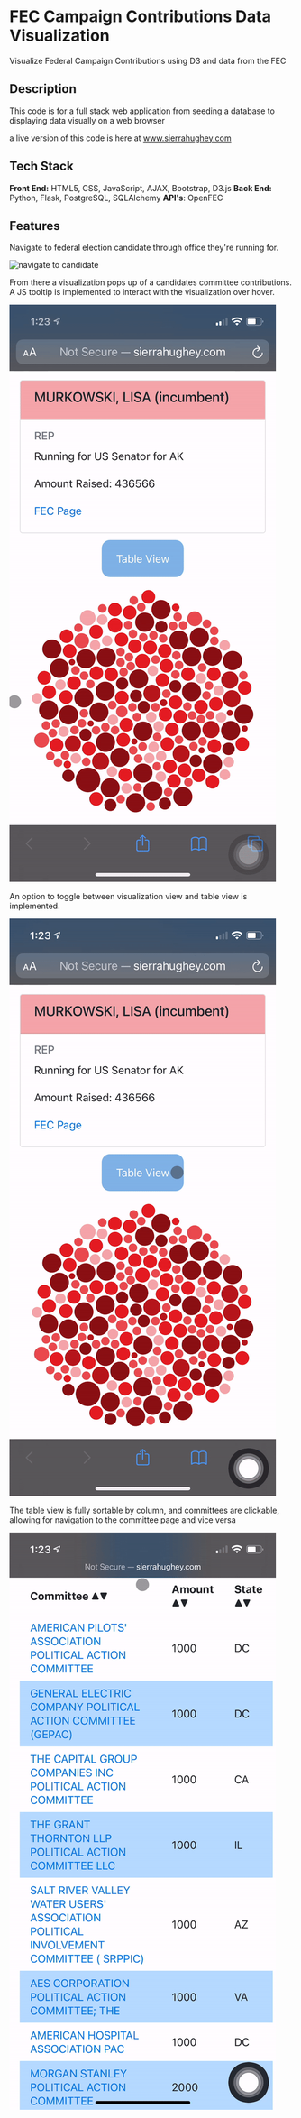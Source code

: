 # FEC Campaign Contributions Data Visualization

Visualize Federal Campaign Contributions using D3 and data from the FEC

## Description

This code is for a full stack web application from seeding a database to displaying data visually on a web browser

a live version of this code is here at www.sierrahughey.com

## Tech Stack

__Front End:__ HTML5, CSS, JavaScript, AJAX, Bootstrap, D3.js
__Back End:__ Python, Flask, PostgreSQL, SQLAlchemy
__API's__: OpenFEC

## Features

Navigate to federal election candidate through office they're running for.

![navigate to candidate](/img/navigate-to-canidate.gif)

From there a visualization pops up of a candidates committee contributions. A JS tooltip is implemented to interact with the visualization over hover. 

![visualization popup](/img/vis-popup.gif)

An option to toggle between visualization view and table view is implemented. 

![toggle view](/img/toggle-view.gif)

The table view is fully sortable by column, and committees are clickable, allowing for navigation to the committee page and vice versa

![sort](/img/sort.gif)

